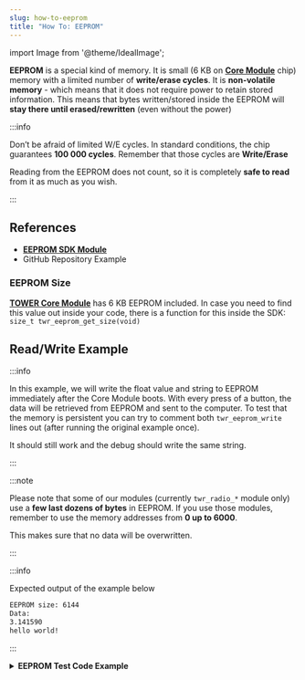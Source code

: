 ```yaml
---
slug: how-to-eeprom
title: "How To: EEPROM"
---
```

import Image from '@theme/IdealImage';

**EEPROM** is a special kind of memory. It is small (6 KB on [**Core Module**](../../hardware-modules/about-core-module.md) chip) memory with a limited number of **write/erase cycles**. It is **non-volatile memory** - which means that it does not require power to retain stored information. This means that bytes written/stored inside the EEPROM will **stay there until erased/rewritten** (even without the power)

:::info

Don’t be afraid of limited W/E cycles. In standard conditions, the chip guarantees **100 000 cycles**. Remember that those cycles are **Write/Erase**

Reading from the EEPROM does not count, so it is completely **safe to read** from it as much as you wish.

:::


## References
- [**EEPROM SDK Module**](https://sdk.hardwario.com/group__twr__eeprom.html)
- GitHub Repository Example

### EEPROM Size
[**TOWER Core Module**](../../hardware-modules/about-core-module.md) has 6 KB EEPROM included. In case you need to find this value out inside your code, there is a function for this inside the SDK: `size_t twr_eeprom_get_size(void)`

## Read/Write Example

:::info

  In this example, we will write the float value and string to EEPROM immediately after the Core Module boots. With every press of a button, the data will be retrieved from EEPROM and sent to the computer. To test that the memory is persistent you can try to comment both `twr_eeprom_write` lines out (after running the original example once).

  It should still work and the debug should write the same string.

:::

:::note

Please note that some of our modules (currently `twr_radio_*` module only) use a **few last dozens of bytes** in EEPROM. If you use those modules, remember to use the memory addresses from **0 up to 6000**.

This makes sure that no data will be overwritten.

:::

:::info

Expected output of the example below

```bash showLineNumbers
EEPROM size: 6144
Data:
3.141590
hello world!
```

:::

<details><summary><b>EEPROM Test Code Example</b></summary>
<p>




  ```c showLineNumbers
  #include <application.h>

  twr_button_t button;

  void button_event_handler(twr_button_t *self, twr_button_event_t event, void *event_param)
  {
      (void) self;
      (void) event_param;

      if (event == TWR_BUTTON_EVENT_PRESS)
      {
          size_t eeprom = twr_eeprom_get_size();
          char readEeprom[13];
          float readFloat;

          twr_eeprom_read(0, &readFloat, 4);
          twr_eeprom_read(4, readEeprom, 12);
          readEeprom[12] = '\0';

          twr_log_debug("EEPROM size: %d\r\nData:\r\n%f\r\n%s", eeprom, readFloat, readEeprom);
      }
  }

  void application_init(void)
  {
      twr_log_init(TWR_LOG_LEVEL_DEBUG, TWR_LOG_TIMESTAMP_ABS);

      float toWriteFloat = 3.14159;
      char toWrite[] = "hello world!";
      twr_eeprom_write(0, &toWriteFloat, sizeof(toWriteFloat));
      twr_eeprom_write(sizeof(toWriteFloat), toWrite, sizeof(toWrite));

      // Initialize button
      twr_button_init(&button, TWR_GPIO_BUTTON, TWR_GPIO_PULL_DOWN, false);
      twr_button_set_event_handler(&button, button_event_handler, NULL);
  }
  ```

</p>
</details>
